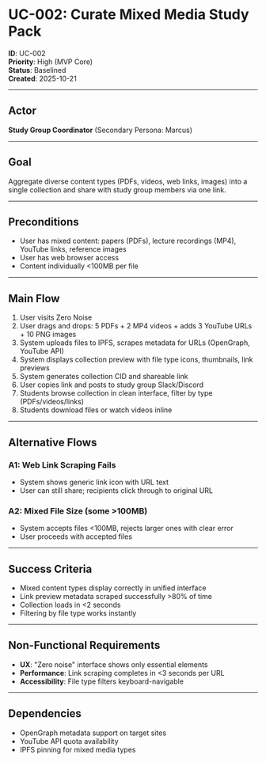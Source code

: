 # UC-002: Curate Mixed Media Study Pack

**ID**: UC-002  
**Priority**: High (MVP Core)  
**Status**: Baselined  
**Created**: 2025-10-21

---

## Actor

**Study Group Coordinator** (Secondary Persona: Marcus)

---

## Goal

Aggregate diverse content types (PDFs, videos, web links, images) into a single collection and share with study group members via one link.

---

## Preconditions

- User has mixed content: papers (PDFs), lecture recordings (MP4), YouTube links, reference images
- User has web browser access
- Content individually <100MB per file

---

## Main Flow

1. User visits Zero Noise
2. User drags and drops: 5 PDFs + 2 MP4 videos + adds 3 YouTube URLs + 10 PNG images
3. System uploads files to IPFS, scrapes metadata for URLs (OpenGraph, YouTube API)
4. System displays collection preview with file type icons, thumbnails, link previews
5. System generates collection CID and shareable link
6. User copies link and posts to study group Slack/Discord
7. Students browse collection in clean interface, filter by type (PDFs/videos/links)
8. Students download files or watch videos inline

---

## Alternative Flows

### A1: Web Link Scraping Fails
- System shows generic link icon with URL text
- User can still share; recipients click through to original URL

### A2: Mixed File Size (some >100MB)
- System accepts files <100MB, rejects larger ones with clear error
- User proceeds with accepted files

---

## Success Criteria

- Mixed content types display correctly in unified interface
- Link preview metadata scraped successfully >80% of time
- Collection loads in <2 seconds
- Filtering by file type works instantly

---

## Non-Functional Requirements

- **UX**: "Zero noise" interface shows only essential elements
- **Performance**: Link scraping completes in <3 seconds per URL
- **Accessibility**: File type filters keyboard-navigable

---

## Dependencies

- OpenGraph metadata support on target sites
- YouTube API quota availability
- IPFS pinning for mixed media types
